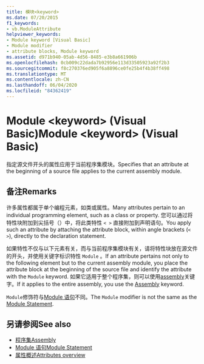 ```yaml
---
title: 模块<keyword>
ms.date: 07/20/2015
f1_keywords:
- vb.ModuleAttribute
helpviewer_keywords:
- Module keyword [Visual Basic]
- Module modifier
- attribute blocks, Module keyword
ms.assetid: d971b940-05ab-4d56-8485-e3b8a661906b
ms.openlocfilehash: 0cb009c22dada7b92956e113d33505923a92f2b3
ms.sourcegitcommit: f8c270376ed905f6a8896ce0fe25b4f4b38ff498
ms.translationtype: MT
ms.contentlocale: zh-CN
ms.lasthandoff: 06/04/2020
ms.locfileid: "84362419"
---
```

# <a name="module-keyword-visual-basic"></a><span data-ttu-id="6d4d8-102">Module \<keyword> (Visual Basic)</span><span class="sxs-lookup"><span data-stu-id="6d4d8-102">Module \<keyword> (Visual Basic)</span></span>
<span data-ttu-id="6d4d8-103">指定源文件开头的属性应用于当前程序集模块。</span><span class="sxs-lookup"><span data-stu-id="6d4d8-103">Specifies that an attribute at the beginning of a source file applies to the current assembly module.</span></span>  
  
## <a name="remarks"></a><span data-ttu-id="6d4d8-104">备注</span><span class="sxs-lookup"><span data-stu-id="6d4d8-104">Remarks</span></span>  
 <span data-ttu-id="6d4d8-105">许多属性都属于单个编程元素，如类或属性。</span><span class="sxs-lookup"><span data-stu-id="6d4d8-105">Many attributes pertain to an individual programming element, such as a class or property.</span></span> <span data-ttu-id="6d4d8-106">您可以通过将特性块附加到尖括号（）中，将此类特性 `< >` 直接附加到声明语句。</span><span class="sxs-lookup"><span data-stu-id="6d4d8-106">You apply such an attribute by attaching the attribute block, within angle brackets (`< >`), directly to the declaration statement.</span></span>  
  
 <span data-ttu-id="6d4d8-107">如果特性不仅与以下元素有关，而与当前程序集模块有关，请将特性块放在源文件的开头，并使用关键字标识特性 `Module` 。</span><span class="sxs-lookup"><span data-stu-id="6d4d8-107">If an attribute pertains not only to the following element but to the current assembly module, you place the attribute block at the beginning of the source file and identify the attribute with the `Module` keyword.</span></span> <span data-ttu-id="6d4d8-108">如果它适用于整个程序集，则可以使用[assembly](assembly.md)关键字。</span><span class="sxs-lookup"><span data-stu-id="6d4d8-108">If it applies to the entire assembly, you use the [Assembly](assembly.md) keyword.</span></span>  
  
 <span data-ttu-id="6d4d8-109">`Module`修饰符与[Module 语句](../statements/module-statement.md)不同。</span><span class="sxs-lookup"><span data-stu-id="6d4d8-109">The `Module` modifier is not the same as the [Module Statement](../statements/module-statement.md).</span></span>  
  
## <a name="see-also"></a><span data-ttu-id="6d4d8-110">另请参阅</span><span class="sxs-lookup"><span data-stu-id="6d4d8-110">See also</span></span>

- [<span data-ttu-id="6d4d8-111">程序集</span><span class="sxs-lookup"><span data-stu-id="6d4d8-111">Assembly</span></span>](assembly.md)
- [<span data-ttu-id="6d4d8-112">Module 语句</span><span class="sxs-lookup"><span data-stu-id="6d4d8-112">Module Statement</span></span>](../statements/module-statement.md)
- [<span data-ttu-id="6d4d8-113">属性概述</span><span class="sxs-lookup"><span data-stu-id="6d4d8-113">Attributes overview</span></span>](../../programming-guide/concepts/attributes/index.md)

